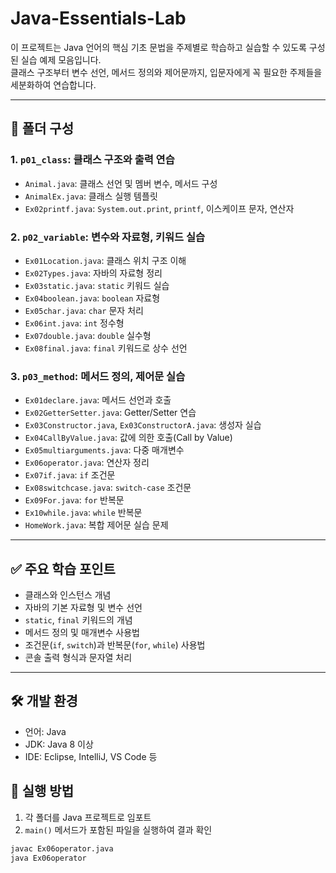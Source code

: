 # Java-Essentials-Lab

이 프로젝트는 Java 언어의 핵심 기초 문법을 주제별로 학습하고 실습할 수 있도록 구성된 실습 예제 모음입니다.  
클래스 구조부터 변수 선언, 메서드 정의와 제어문까지, 입문자에게 꼭 필요한 주제들을 세분화하여 연습합니다.

---

## 📂 폴더 구성

### 1. `p01_class`: 클래스 구조와 출력 연습
- `Animal.java`: 클래스 선언 및 멤버 변수, 메서드 구성
- `AnimalEx.java`: 클래스 실행 템플릿
- `Ex02printf.java`: `System.out.print`, `printf`, 이스케이프 문자, 연산자

### 2. `p02_variable`: 변수와 자료형, 키워드 실습
- `Ex01Location.java`: 클래스 위치 구조 이해
- `Ex02Types.java`: 자바의 자료형 정리
- `Ex03static.java`: `static` 키워드 실습
- `Ex04boolean.java`: `boolean` 자료형
- `Ex05char.java`: `char` 문자 처리
- `Ex06int.java`: `int` 정수형
- `Ex07double.java`: `double` 실수형
- `Ex08final.java`: `final` 키워드로 상수 선언

### 3. `p03_method`: 메서드 정의, 제어문 실습
- `Ex01declare.java`: 메서드 선언과 호출
- `Ex02GetterSetter.java`: Getter/Setter 연습
- `Ex03Constructor.java`, `Ex03ConstructorA.java`: 생성자 실습
- `Ex04CallByValue.java`: 값에 의한 호출(Call by Value)
- `Ex05multiarguments.java`: 다중 매개변수
- `Ex06operator.java`: 연산자 정리
- `Ex07if.java`: `if` 조건문
- `Ex08switchcase.java`: `switch-case` 조건문
- `Ex09For.java`: `for` 반복문
- `Ex10while.java`: `while` 반복문
- `HomeWork.java`: 복합 제어문 실습 문제

---

## ✅ 주요 학습 포인트

- 클래스와 인스턴스 개념
- 자바의 기본 자료형 및 변수 선언
- `static`, `final` 키워드의 개념
- 메서드 정의 및 매개변수 사용법
- 조건문(`if`, `switch`)과 반복문(`for`, `while`) 사용법
- 콘솔 출력 형식과 문자열 처리

---

## 🛠️ 개발 환경

- 언어: Java
- JDK: Java 8 이상
- IDE: Eclipse, IntelliJ, VS Code 등

## 🏁 실행 방법

1. 각 폴더를 Java 프로젝트로 임포트
2. `main()` 메서드가 포함된 파일을 실행하여 결과 확인

```bash
javac Ex06operator.java
java Ex06operator
````

